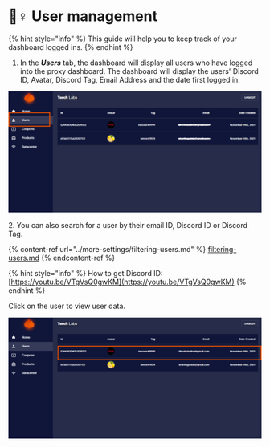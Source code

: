 # 👮♀ User management

{% hint style="info" %}
This guide will help you to keep track of your dashboard logged ins.&#x20;
{% endhint %}

1. In the _**Users**_ tab, the dashboard will display all users who have logged into the proxy dashboard. The dashboard will display the users' Discord ID, Avatar, Discord Tag, Email Address and the date first logged in.

![](<../.gitbook/assets/Untitled design (4) (10).png>)

2\. You can also search for a user by their email ID, Discord ID or Discord Tag.

{% content-ref url="../more-settings/filtering-users.md" %}
[filtering-users.md](../more-settings/filtering-users.md)
{% endcontent-ref %}

{% hint style="info" %}
How to get Discord ID: [https://youtu.be/VTgVsQ0gwKM](https://youtu.be/VTgVsQ0gwKM)
{% endhint %}

Click on the user to view user data.

![](<../.gitbook/assets/Untitled design (5).png>)

